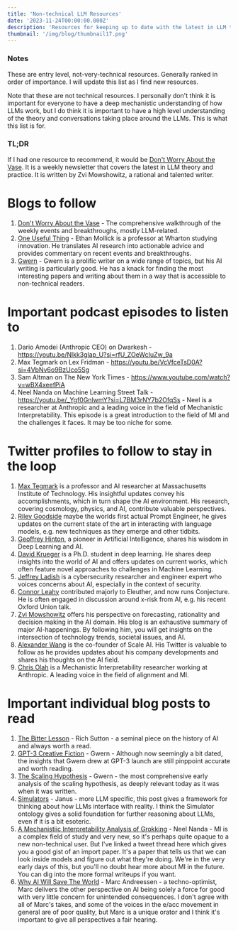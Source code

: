 ```yaml
---
title: 'Non-technical LLM Resources'
date: '2023-11-24T00:00:00.000Z'
description: 'Resources for keeping up to date with the latest in LLM theory and practice that are not overly technical.'
thumbnail: '/img/blog/thumbnail17.png'
---
```


### Notes
These are entry level, not-very-technical resources. Generally ranked in order of importance. I will update this list as I find new resources.

Note that these are not technical resources. I personally don't think it is important for everyone to have a deep mechanistic understanding of how LLMs work, but I do think it is important to have a high level understanding of the theory and conversations taking place around the LLMs. This is what this list is for.

### TL;DR
If I had one resource to recommend, it would be [Don't Worry About the Vase](https://thezvi.substack.com/). It is a weekly newsletter that covers the latest in LLM theory and practice. It is written by Zvi Mowshowitz, a rational and talented writer. 

# Blogs to follow
1. [Don't Worry About the Vase](https://thezvi.substack.com/) - The comprehensive walkthrough of the weekly events and breakthroughs, mostly LLM-related.
2. [One Useful Thing](https://www.oneusefulthing.org/) - Ethan Mollick is a professor at Wharton studying innovation. He translates AI research into actionable advice and provides commentary on recent events and breakthroughs.
3. [Gwern](https://gwern.net/) - Gwern is a prolific writer on a wide range of topics, but his AI writing is particularly good. He has a knack for finding the most interesting papers and writing about them in a way that is accessible to non-technical readers.

# Important podcast episodes to listen to
1. Dario Amodei (Anthropic CEO) on Dwarkesh - https://youtu.be/Nlkk3glap_U?si=rfU_ZOeWcIuZw_9a
2. Max Tegmark on Lex Fridman - https://youtu.be/VcVfceTsD0A?si=4VbNv6o9BzUco5Sg
3. Sam Altman on The New York Times - https://www.youtube.com/watch?v=wBX4xeefPiA
4. Neel Nanda on Machine Learning Street Talk - https://youtu.be/_Ygf0GnlwmY?si=L7BM3rNY7b2OfqSs - Neel is a researcher at Anthropic and a leading voice in the field of Mechanistic Interpretability. This episode is a great introduction to the field of MI and the challenges it faces. It may be too niche for some.

# Twitter profiles to follow to stay in the loop
1. [Max Tegmark](https://twitter.com/tegmark) is a professor and AI researcher at Massachusetts Institute of Technology. His insightful updates convey his accomplishments, which in turn shape the AI environment. His research, covering cosmology, physics, and AI, contribute valuable perspectives.
2. [Riley Goodside](https://twitter.com/goodside) maybe the worlds first actual Prompt Engineer, he gives updates on the current state of the art in interacting with language models, e.g. new techniques as they emerge and other tidbits. 
3. [Geoffrey Hinton](https://twitter.com/geoffreyhinton), a pioneer in Artificial Intelligence, shares his wisdom in Deep Learning and AI.
4. [David Krueger](https://twitter.com/DavidSKrueger) is a Ph.D. student in deep learning. He shares  deep insights into the world of AI and offers updates on current works, which often feature novel approaches to challenges in Machine Learning.
5. [Jeffrey Ladish](https://twitter.com/JeffLadish) is a cybersecurity researcher and engineer expert who voices concerns about AI, especially in the context of security. 
6. [Connor Leahy](https://twitter.com/NPCollapse) contributed majorly to Eleuther, and now runs Conjecture. He is often engaged in discussion around x-risk from AI, e.g. his recent Oxford Union talk. 
7. [Zvi Mowshowitz](https://twitter.com/TheZvi) offers his perspective on forecasting, rationality and decision making in the AI domain. His blog is an exhaustive summary of major AI-happenings. By following him, you will get insights on the intersection of technology trends, societal issues, and AI.
8. [Alexander Wang](https://twitter.com/alexandr_wang) is the co-founder of Scale AI. His Twitter is valuable to follow as he provides updates about his company developments and shares his thoughts on the AI field.
9. [Chris Olah](https://twitter.com/ch402) is a Mechanistic Interpretability researcher working at Anthropic. A leading voice in the field of alignment and MI. 

# Important individual blog posts to read
1. [The Bitter Lesson](http://www.incompleteideas.net/IncIdeas/BitterLesson.html) - Rich Sutton - a seminal piece on the history of AI and always worth a read.
2. [GPT-3 Creative Fiction](https://gwern.net/gpt-3) - Gwern - Although now seemingly a bit dated, the insights that Gwern drew at GPT-3 launch are still pinppoint accurate and worth reading. 
3. [The Scaling Hypothesis](https://gwern.net/scaling-hypothesis) - Gwern - the most comprehensive early analysis of the scaling hypothesis, as deeply relevant today as it was when it was written.
3. [Simulators](https://www.alignmentforum.org/posts/vJFdjigzmcXMhNTsx/simulators) - Janus - more LLM specific, this post gives a framework for thinking about how LLMs interface with reality. I think the Simulator ontology gives a solid foundation for further reasoning about LLMs, even if it is a bit esoteric.
3. [A Mechanistiic Interpretability Analysis of Grokking](https://twitter.com/NeelNanda5/status/1559060507524403200) - Neel Nanda - MI is a complex field of study and very new, so it's perhaps quite opaque to a new non-technical user. But I've linked a tweet thread here which gives you a good gist of an import paper. It's a paper that tells us that we can look inside models and figure out what they're doing. We're in the very early days of this, but you'll no doubt hear more about MI in the future. You can dig into the more formal writeups if you want. 
5. [Why AI Will Save The World](https://pmarca.substack.com/p/why-ai-will-save-the-world) - Marc Andreessen - a techno-optimist, Marc delivers the other perspective on AI being solely a force for good with very little concern for unintended consequences. I don't agree with all of Marc's takes, and some of the voices in the e/acc movement in general are of poor quality, but Marc is a unique orator and I think it's important to give all perspectives a fair hearing.  
